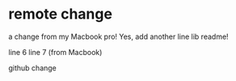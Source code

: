 # remote change
a change from my Macbook pro!
Yes, add another line
lib readme!

line 6
line 7 (from Macbook)

github change
